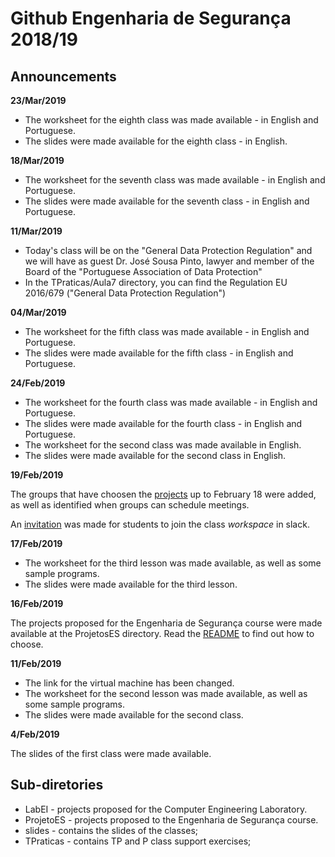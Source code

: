 # Github Engenharia de Segurança 2018/19

## Announcements


**23/Mar/2019**

- The worksheet for the eighth class was made available - in English and Portuguese.
- The slides were made available for the eighth class - in English.




**18/Mar/2019**

- The worksheet for the seventh class was made available - in English and Portuguese.
- The slides were made available for the seventh class - in English and Portuguese.


**11/Mar/2019**

- Today's class will be on the "General Data Protection Regulation" and we will have as guest Dr. José Sousa Pinto, lawyer and member of the Board of the "Portuguese Association of Data Protection"
- In the TPraticas/Aula7 directory, you can find the Regulation EU 2016/679 ("General Data Protection Regulation")


**04/Mar/2019**

- The worksheet for the fifth class was made available - in English and Portuguese.
- The slides were made available for the fifth class - in English and Portuguese.


**24/Feb/2019**

- The worksheet for the fourth class was made available - in English and Portuguese.
- The slides were made available for the fourth class - in English and Portuguese.
- The worksheet for the second class was made available in English.
- The slides were made available for the second class in English.


**19/Feb/2019**



The groups that have choosen the [projects](ProjectsES/README.md) up to February 18 were added, as well as
identified when groups can schedule meetings.

An
[invitation](https://join.slack.com/t/engenhariadeseguranca/shared_invite/enQtNTU1Mzk4MTc2NjE1LTc2NTExY2U5Y2RiNmZkY2I4MGFlOTZkZGMyMTEzZTc0Y2UzM2VhMTczZjU4ZWI5YzY4N2JiNWVhZjVmMTk1MDM)
was made for students to join the class *workspace* in slack.


**17/Feb/2019**

- The worksheet for the third lesson was made available, as well as some sample programs.
- The slides were made available for the third lesson.

**16/Feb/2019**

The projects proposed for the Engenharia de Segurança course were made available at the ProjetosES directory. Read the [README](ProjectsES/README.md) to find out how to choose.


**11/Feb/2019**


- The link for the virtual machine has been changed.
- The worksheet for the second lesson was made available, as well as some sample programs.
- The slides were made available for the second class.

**4/Feb/2019**

 The slides of the first class were made available.

## Sub-diretories

-   LabEI - projects proposed for the Computer Engineering Laboratory.
-   ProjetoES - projects proposed to the Engenharia de Segurança course.
-   slides - contains the slides of the classes;
-   TPraticas - contains TP and P class support exercises;
